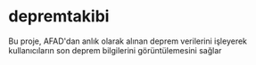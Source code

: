 # depremtakibi
Bu proje, AFAD'dan anlık olarak alınan deprem verilerini işleyerek kullanıcıların son deprem bilgilerini görüntülemesini sağlar
